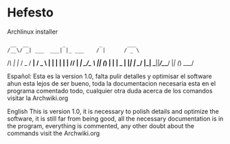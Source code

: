 # Hefesto
Archlinux installer

     __  __           _           _        ___  
    /__\/ _| ___  ___| |_ ___    / |      / _ \ 
   /_\ | |_ / _ \/ __| __/ _ \   | |     | | | |
  //__ |  _|  __/\__ \ || (_) |  | |  _  | |_| |
  \__/ |_|  \___||___/\__\___/   |_| (_)  \___/ 
 

Español:
Esta es la version 1.0, falta pulir detalles y optimisar el software ahun esta lejos de ser bueno, toda la documentacion necesaria esta en el programa comentado todo, cualquier otra duda acerca de los comandos visitar la Archwiki.org

English
This is version 1.0, it is necessary to polish details and optimize the software, it is still far from being good, all the necessary documentation is in the program, everything is commented, any other doubt about the commands visit the Archwiki.org
